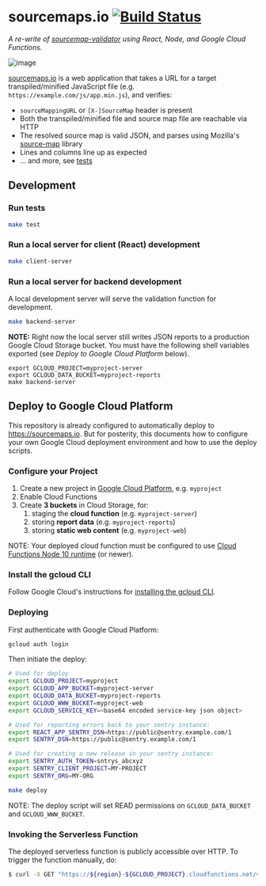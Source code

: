 # sourcemaps.io [![Build Status](https://travis-ci.org/getsentry/sourcemaps.io.svg?branch=master)](https://travis-ci.org/getsentry/sourcemaps.io)

_A re-write of [sourcemap-validator](https://github.com/mattrobenolt/sourcemap-validator) using React, Node, and Google Cloud Functions._

![image](https://user-images.githubusercontent.com/2153/28230025-2d1c756e-689a-11e7-8e57-e1078820103c.png)

[sourcemaps.io](http://v2.sourcemaps.io) is a web application that takes a URL for a target transpiled/minified JavaScript file (e.g. `https://example.com/js/app.min.js`), and verifies:

* `sourceMappingURL` or `[X-]SourceMap` header is present
* Both the transpiled/minified file and source map file are reachable via HTTP
* The resolved source map is valid JSON, and parses using Mozilla's [source-map](https://github.com/mozilla/source-map) library
* Lines and columns line up as expected
* ... and more, see [tests](/tests)

## Development

### Run tests

```bash
make test
```

### Run a local server for client (React) development

```bash
make client-server
```

### Run a local server for backend development

A local development server will serve the validation function for development.

```bash
make backend-server
```

**NOTE:** Right now the local server still writes JSON reports to a production Google Cloud Storage bucket. You must have the following shell variables exported (see _Deploy to Google Cloud Platform_ below).

```
export GCLOUD_PROJECT=myproject-server
export GCLOUD_DATA_BUCKET=myproject-reports
make backend-server
```

## Deploy to Google Cloud Platform

This repository is already configured to automatically deploy to https://sourcemaps.io. But for posterity, this documents how to configure your own Google Cloud deployment environment and how to use the deploy scripts.

### Configure your Project

1. Create a new project in [Google Cloud Platform](https://cloud.google.com/), e.g. `myproject`
2. Enable Cloud Functions
3. Create **3 buckets** in Cloud Storage, for:
    1. staging the **cloud function** (e.g. `myproject-server`)
    1. storing **report data** (e.g. `myproject-reports`)
    1. storing **static web content** (e.g. `myproject-web`)

NOTE: Your deployed cloud function must be configured to use [Cloud Functions Node 10 runtime](https://cloud.google.com/functions/docs/concepts/nodejs-10-runtime) (or newer).


### Install the gcloud CLI

Follow Google Cloud's instructions for [installing the gcloud CLI](https://cloud.google.com/sdk/docs/install).

### Deploying

First authenticate with Google Cloud Platform:

```bash
gcloud auth login
```

Then initiate the deploy:

```bash
# Used for deploy
export GCLOUD_PROJECT=myproject
export GCLOUD_APP_BUCKET=myproject-server
export GCLOUD_DATA_BUCKET=myproject-reports
export GCLOUD_WWW_BUCKET=myproject-web
export GCLOUD_SERVICE_KEY=<base64 encoded service-key json object>

# Used for reporting errors back to your sentry instance:
export REACT_APP_SENTRY_DSN=https://public@sentry.example.com/1
export SENTRY_DSN=https://public@sentry.example.com/1

# Used for creating a new release in your sentry instance:
export SENTRY_AUTH_TOKEN=sntrys_abcxyz
export SENTRY_CLIENT_PROJECT=MY-PROJECT
export SENTRY_ORG=MY-ORG

make deploy
```

NOTE: The deploy script will set READ permissions on `GCLOUD_DATA_BUCKET` and `GCLOUD_WWW_BUCKET`.

### Invoking the Serverless Function

The deployed serverless function is publicly accessible over HTTP. To trigger the function manually, do:

```bash
$ curl -X GET "https://${region}-${GCLOUD_PROJECT}.cloudfunctions.net/validateSourceFile?url=http://example.org/static/app.js"
```
